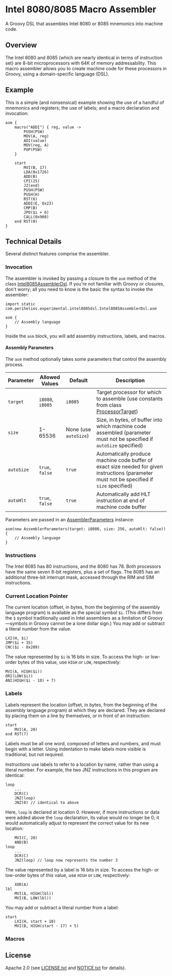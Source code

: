 # Intel 8080/8085 Macro Assembler
A Groovy DSL that assembles Intel 8080 or 8085 mnemonics into machine code.

## Overview
The Intel 8080 and 8085 (which are nearly identical in terms of instruction set)
are 8-bit microprocessors with 64K of memory addressability. This macro
assembler allows you to create machine code for these processors in Groovy,
using a domain-specific language (DSL).

## Example
This is a simple (and nonsensical) example showing the use of a handful of
mnemonics and registers; the use of labels; and a macro declaration and
invocation:

```
asm {
    macro("ADDI") { reg, value ->
        PUSH(PSW)
        MOV(A, reg)
        ADI(value)
        MOV(reg, A)
        POP(PSW)
    }

    start
        MVI(B, 17)
        LDA(0x1726)
        ADD(B)
        CPI(25)
        JZ(end)
        PUSH(PSW)
        PUSH(H)
        RST(6)
        ADDI(E, 0x23)
        CMP(B)
        JPO($i + 6)
        CALL(0x908)
    end RST(0)
}
```

## Technical Details
Several distinct features comprise the assembler.

### Invocation
The assembler is invoked by passing a closure to the `asm` method of the class
[Intel8085AssemblerDsl](assembler/src/main/groovy/com/perihelios/experimental/intel8085dsl/Intel8085AssemblerDsl.groovy).
If you're not familiar with Groovy or closures, don't worry; all you need to
know is the basic the syntax to invoke the assembler:

```
import static com.perihelios.experimental.intel8085dsl.Intel8085AssemblerDsl.asm

asm {
    // Assembly language
}
```

Inside the `asm` block, you will add assembly instructions, labels, and macros.

#### Assembly Parameters
The `asm` method optionally takes some parameters that control the assembly
process.

|Parameter|Allowed Values|Default|Description|
|---|---|---|---|
|`target`|`i8080`, `i8085`|`i8085`|Target processor for which to assemble (use constants from class [ProcessorTarget](assembler/src/main/groovy/com/perihelios/experimental/intel8085dsl/ProcessorTarget.groovy))|
|`size`|1-65536|None (use `autoSize`)|Size, in bytes, of buffer into which machine code assembled (parameter must not be specified if `autoSize` specified)|
|`autoSize`|`true`, `false`|`true`|Automatically produce machine code buffer of exact size needed for given instructions (parameter must not be specified if `size` specified)|
|`autoHlt`|`true`, `false`|`true`|Automatically add HLT instruction at end of machine code buffer|

Parameters are passed in an
[AssemblerParameters](assembler/src/main/groovy/com/perihelios/experimental/intel8085dsl/AssemblerParameters.groovy)
instance:

```
asm(new AssemblerParameters(target: i8080, size: 256, autoHlt: false)) {
    // Assembly language
}
```

### Instructions
The Intel 8085 has 80 instructions, and the 8080 has 78. Both processors have
the same seven 8-bit registers, plus a set of flags. The 8085 has an additional
three-bit interrupt mask, accessed through the RIM and SIM instructions.

### Current Location Pointer
The current location (offset, in bytes, from the beginning of the assembly
language program) is available as the special symbol `$i`. (This differs from
the `$` symbol traditionally used in Intel assemblers as a limitation of
Groovy—symbols in Groovy cannot be a lone dollar sign.) You may add or subtract
a literal number from the value.

```
LXI(H, $i)
JMP($i + 35)
CNC($i - 0x209)
```

The value represented by `$i` is 16 bits in size. To access the high- or
low-order bytes of this value, use `HIGH` or `LOW`, respectively:

```
MVI(A, HIGH($i))
ORI(LOW($i))
ANI(HIGH($i - 10) + 7)
```

### Labels
Labels represent the location (offset, in bytes, from the beginning of the
assembly language program) at which they are declared. They are declared by
placing them on a line by themselves, or in front of an instruction:

```
start
    MVI(A, 20)
end RST(7)
```

Labels must be all one word, composed of letters and numbers, and must begin
with a letter. Using indentation to make labels more visible is traditional, but
not required.

Instructions use labels to refer to a location by name, rather than using a
literal number. For example, the two JNZ instructions in this program are
identical:

```
loop
    ...
    DCR(C)
    JNZ(loop)
    JNZ(0) // identical to above
```

Here, `loop` is declared at location 0. However, if more instructions or data
were added above the `loop` declaration, its value would no longer be 0; it
would automatically adjust to represent the correct value for its new location:

```
    MVI(C, 20)
    AND(B)
loop
    ...
    DCR(C)
    JNZ(loop) // loop now represents the number 3
```

The value represented by a label is 16 bits in size. To access the high- or
low-order bytes of this value, use `HIGH` or `LOW`, respectively:

```
    XOR(A)
lbl
    MVI(A, HIGH(lbl))
    MVI(B, LOW(lbl))
```

You may add or subtract a literal number from a label:

```
start
    LXI(H, start + 10)
    MVI(B, HIGH(start - 17) + 5)
```

### Macros

## License
Apache 2.0 (see [LICENSE.txt](LICENSE.txt) and [NOTICE.txt](NOTICE.txt) for
details).

